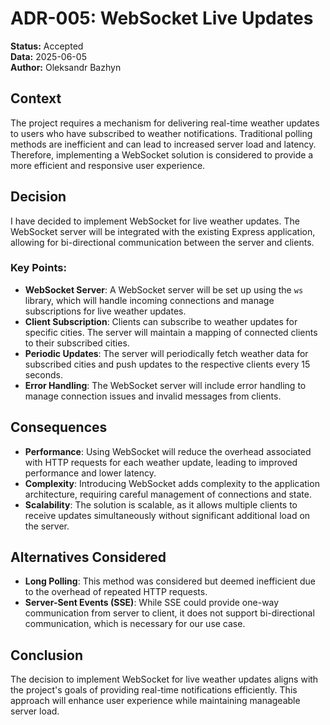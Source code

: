 # ADR-005: WebSocket Live Updates

**Status:** Accepted<br/>
**Data:** 2025-06-05<br/>
**Author:** Oleksandr Bazhyn

## Context
The project requires a mechanism for delivering real-time weather updates to users who have subscribed to weather notifications. Traditional polling methods are inefficient and can lead to increased server load and latency. Therefore, implementing a WebSocket solution is considered to provide a more efficient and responsive user experience.

## Decision
I have decided to implement WebSocket for live weather updates. The WebSocket server will be integrated with the existing Express application, allowing for bi-directional communication between the server and clients.

### Key Points:
- **WebSocket Server**: A WebSocket server will be set up using the `ws` library, which will handle incoming connections and manage subscriptions for live weather updates.
- **Client Subscription**: Clients can subscribe to weather updates for specific cities. The server will maintain a mapping of connected clients to their subscribed cities.
- **Periodic Updates**: The server will periodically fetch weather data for subscribed cities and push updates to the respective clients every 15 seconds.
- **Error Handling**: The WebSocket server will include error handling to manage connection issues and invalid messages from clients.

## Consequences
- **Performance**: Using WebSocket will reduce the overhead associated with HTTP requests for each weather update, leading to improved performance and lower latency.
- **Complexity**: Introducing WebSocket adds complexity to the application architecture, requiring careful management of connections and state.
- **Scalability**: The solution is scalable, as it allows multiple clients to receive updates simultaneously without significant additional load on the server.

## Alternatives Considered
- **Long Polling**: This method was considered but deemed inefficient due to the overhead of repeated HTTP requests.
- **Server-Sent Events (SSE)**: While SSE could provide one-way communication from server to client, it does not support bi-directional communication, which is necessary for our use case.

## Conclusion
The decision to implement WebSocket for live weather updates aligns with the project's goals of providing real-time notifications efficiently. This approach will enhance user experience while maintaining manageable server load.